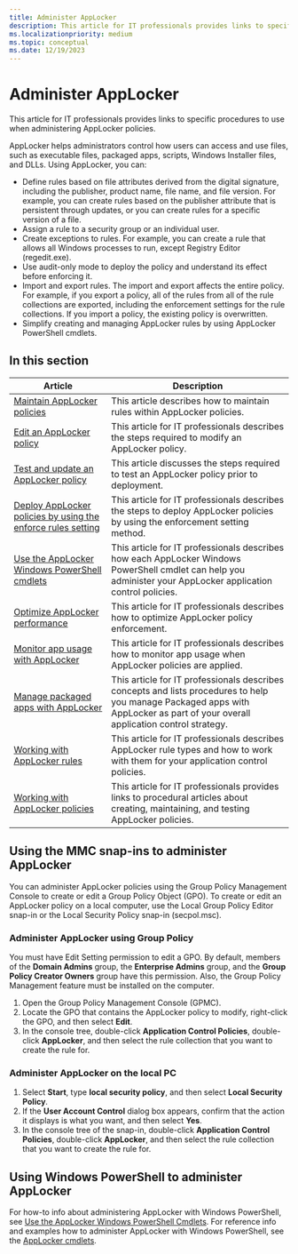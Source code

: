 ```yaml
---
title: Administer AppLocker
description: This article for IT professionals provides links to specific procedures to use when administering AppLocker policies.
ms.localizationpriority: medium
ms.topic: conceptual
ms.date: 12/19/2023
---
```


# Administer AppLocker

This article for IT professionals provides links to specific procedures to use when administering AppLocker policies.

AppLocker helps administrators control how users can access and use files, such as executable files, packaged apps, scripts, Windows Installer files, and DLLs. Using AppLocker, you can:

- Define rules based on file attributes derived from the digital signature, including the publisher, product name, file name, and file version. For example, you can create rules based on the publisher attribute that is persistent through updates, or you can create rules for a specific version of a file.
- Assign a rule to a security group or an individual user.
- Create exceptions to rules. For example, you can create a rule that allows all Windows processes to run, except Registry Editor (regedit.exe).
- Use audit-only mode to deploy the policy and understand its effect before enforcing it.
- Import and export rules. The import and export affects the entire policy. For example, if you export a policy, all of the rules from all of the rule collections are exported, including the enforcement settings for the rule collections. If you import a policy, the existing policy is overwritten.
- Simplify creating and managing AppLocker rules by using AppLocker PowerShell cmdlets.

## In this section

| Article | Description |
| - | - |
| [Maintain AppLocker policies](maintain-applocker-policies.md) | This article describes how to maintain rules within AppLocker policies. |
| [Edit an AppLocker policy](edit-an-applocker-policy.md) | This article for IT professionals describes the steps required to modify an AppLocker policy. |
| [Test and update an AppLocker policy](test-and-update-an-applocker-policy.md) | This article discusses the steps required to test an AppLocker policy prior to deployment. |
| [Deploy AppLocker policies by using the enforce rules setting](deploy-applocker-policies-by-using-the-enforce-rules-setting.md) | This article for IT professionals describes the steps to deploy AppLocker policies by using the enforcement setting method. |
| [Use the AppLocker Windows PowerShell cmdlets](use-the-applocker-windows-powershell-cmdlets.md) | This article for IT professionals describes how each AppLocker Windows PowerShell cmdlet can help you administer your AppLocker application control policies. |
| [Optimize AppLocker performance](optimize-applocker-performance.md) | This article for IT professionals describes how to optimize AppLocker policy enforcement. |
| [Monitor app usage with AppLocker](monitor-application-usage-with-applocker.md) | This article for IT professionals describes how to monitor app usage when AppLocker policies are applied. |
| [Manage packaged apps with AppLocker](manage-packaged-apps-with-applocker.md) | This article for IT professionals describes concepts and lists procedures to help you manage Packaged apps with AppLocker as part of your overall application control strategy. |
| [Working with AppLocker rules](working-with-applocker-rules.md) | This article for IT professionals describes AppLocker rule types and how to work with them for your application control policies. |
| [Working with AppLocker policies](working-with-applocker-policies.md) | This article for IT professionals provides links to procedural articles about creating, maintaining, and testing AppLocker policies. |

## Using the MMC snap-ins to administer AppLocker

You can administer AppLocker policies using the Group Policy Management Console to create or edit a Group Policy Object (GPO). To create or edit an AppLocker policy on a local computer, use the Local Group Policy Editor snap-in or the Local Security Policy snap-in (secpol.msc).

### Administer AppLocker using Group Policy

You must have Edit Setting permission to edit a GPO. By default, members of the **Domain Admins** group, the **Enterprise Admins** group, and the **Group Policy Creator Owners** group have this permission. Also, the Group Policy Management feature must be installed on the computer.

1. Open the Group Policy Management Console (GPMC).
2. Locate the GPO that contains the AppLocker policy to modify, right-click the GPO, and then select **Edit**.
3. In the console tree, double-click **Application Control Policies**, double-click **AppLocker**, and then select the rule collection that you want to create the rule for.

### Administer AppLocker on the local PC

1. Select **Start**, type **local security policy**, and then select **Local Security Policy**.
2. If the **User Account Control** dialog box appears, confirm that the action it displays is what you want, and then select **Yes**.
3. In the console tree of the snap-in, double-click **Application Control Policies**, double-click **AppLocker**, and then select the rule collection that you want to create the rule for.

## Using Windows PowerShell to administer AppLocker

For how-to info about administering AppLocker with Windows PowerShell, see [Use the AppLocker Windows PowerShell Cmdlets](use-the-applocker-windows-powershell-cmdlets.md). For reference info and examples how to administer AppLocker with Windows PowerShell, see the [AppLocker cmdlets](/powershell/module/applocker/).
